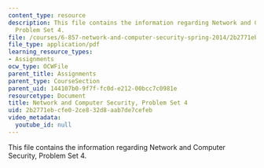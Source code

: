 ```yaml
---
content_type: resource
description: This file contains the information regarding Network and Computer Security,
  Problem Set 4.
file: /courses/6-857-network-and-computer-security-spring-2014/2b2771ebcfe02ce832d8aab7de7cefeb_MIT6_857S14_ps4.pdf
file_type: application/pdf
learning_resource_types:
- Assignments
ocw_type: OCWFile
parent_title: Assignments
parent_type: CourseSection
parent_uid: 144107b0-9f7f-fc0d-e212-00bcc7c0981e
resourcetype: Document
title: Network and Computer Security, Problem Set 4
uid: 2b2771eb-cfe0-2ce8-32d8-aab7de7cefeb
video_metadata:
  youtube_id: null
---
```

This file contains the information regarding Network and Computer Security, Problem Set 4.